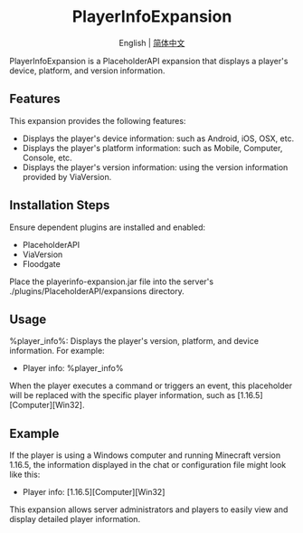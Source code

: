 <div align="center">
    <h1>PlayerInfoExpansion</h1>
</div>

<p align="center">
    English | 
    <a href="/README-CHINESE.md">简体中文</a>
</p>

PlayerInfoExpansion is a PlaceholderAPI expansion that displays a player's device, platform, and version information.

## Features

This expansion provides the following features:

- Displays the player's device information: such as Android, iOS, OSX, etc.
- Displays the player's platform information: such as Mobile, Computer, Console, etc.
- Displays the player's version information: using the version information provided by ViaVersion.

## Installation Steps

Ensure dependent plugins are installed and enabled:

- PlaceholderAPI
- ViaVersion
- Floodgate

Place the playerinfo-expansion.jar file into the server's ./plugins/PlaceholderAPI/expansions directory.

## Usage

%player_info%: Displays the player's version, platform, and device information.
For example:

- Player info: %player_info%

When the player executes a command or triggers an event, this placeholder will be replaced with the specific player information, such as [1.16.5][Computer][Win32].

## Example

If the player is using a Windows computer and running Minecraft version 1.16.5, the information displayed in the chat or configuration file might look like this:

- Player info: [1.16.5][Computer][Win32]

This expansion allows server administrators and players to easily view and display detailed player information.
